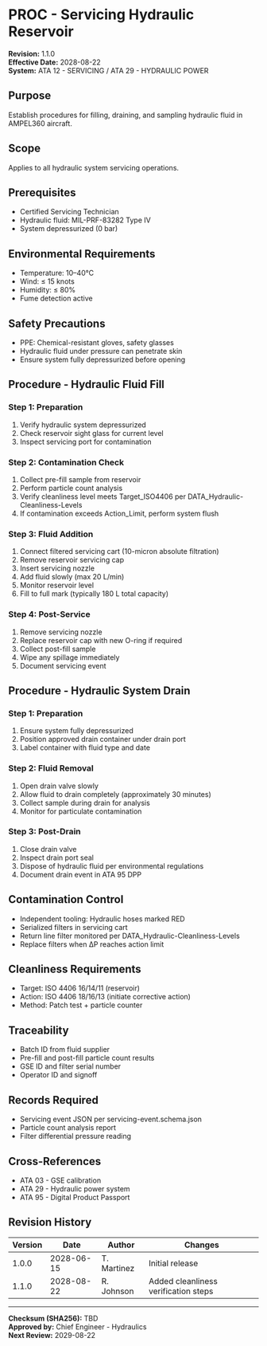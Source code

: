 # PROC - Servicing Hydraulic Reservoir
**Revision:** 1.1.0  
**Effective Date:** 2028-08-22  
**System:** ATA 12 - SERVICING / ATA 29 - HYDRAULIC POWER  

## Purpose
Establish procedures for filling, draining, and sampling hydraulic fluid in AMPEL360 aircraft.

## Scope
Applies to all hydraulic system servicing operations.

## Prerequisites
* Certified Servicing Technician
* Hydraulic fluid: MIL-PRF-83282 Type IV
* System depressurized (0 bar)

## Environmental Requirements
* Temperature: 10–40°C
* Wind: ≤ 15 knots
* Humidity: ≤ 80%
* Fume detection active

## Safety Precautions
* PPE: Chemical-resistant gloves, safety glasses
* Hydraulic fluid under pressure can penetrate skin
* Ensure system fully depressurized before opening

## Procedure - Hydraulic Fluid Fill

### Step 1: Preparation
1. Verify hydraulic system depressurized
2. Check reservoir sight glass for current level
3. Inspect servicing port for contamination

### Step 2: Contamination Check
1. Collect pre-fill sample from reservoir
2. Perform particle count analysis
3. Verify cleanliness level meets Target_ISO4406 per DATA_Hydraulic-Cleanliness-Levels
4. If contamination exceeds Action_Limit, perform system flush

### Step 3: Fluid Addition
1. Connect filtered servicing cart (10-micron absolute filtration)
2. Remove reservoir servicing cap
3. Insert servicing nozzle
4. Add fluid slowly (max 20 L/min)
5. Monitor reservoir level
6. Fill to full mark (typically 180 L total capacity)

### Step 4: Post-Service
1. Remove servicing nozzle
2. Replace reservoir cap with new O-ring if required
3. Collect post-fill sample
4. Wipe any spillage immediately
5. Document servicing event

## Procedure - Hydraulic System Drain

### Step 1: Preparation
1. Ensure system fully depressurized
2. Position approved drain container under drain port
3. Label container with fluid type and date

### Step 2: Fluid Removal
1. Open drain valve slowly
2. Allow fluid to drain completely (approximately 30 minutes)
3. Collect sample during drain for analysis
4. Monitor for particulate contamination

### Step 3: Post-Drain
1. Close drain valve
2. Inspect drain port seal
3. Dispose of hydraulic fluid per environmental regulations
4. Document drain event in ATA 95 DPP

## Contamination Control
* Independent tooling: Hydraulic hoses marked RED
* Serialized filters in servicing cart
* Return line filter monitored per DATA_Hydraulic-Cleanliness-Levels
* Replace filters when ΔP reaches action limit

## Cleanliness Requirements
* Target: ISO 4406 16/14/11 (reservoir)
* Action: ISO 4406 18/16/13 (initiate corrective action)
* Method: Patch test + particle counter

## Traceability
* Batch ID from fluid supplier
* Pre-fill and post-fill particle count results
* GSE ID and filter serial number
* Operator ID and signoff

## Records Required
* Servicing event JSON per servicing-event.schema.json
* Particle count analysis report
* Filter differential pressure reading

## Cross-References
* ATA 03 - GSE calibration
* ATA 29 - Hydraulic power system
* ATA 95 - Digital Product Passport

## Revision History
| Version | Date | Author | Changes |
|---------|------|--------|---------|
| 1.0.0 | 2028-06-15 | T. Martinez | Initial release |
| 1.1.0 | 2028-08-22 | R. Johnson | Added cleanliness verification steps |

---
**Checksum (SHA256):** TBD  
**Approved by:** Chief Engineer - Hydraulics  
**Next Review:** 2029-08-22
